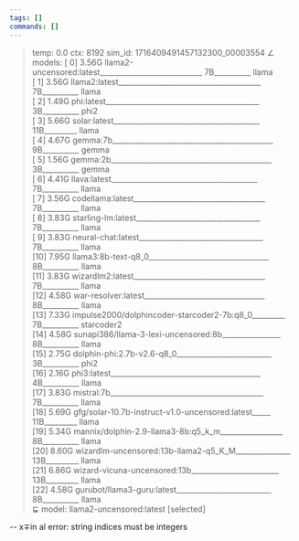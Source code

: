 ```yaml
---
tags: []
commands: []
---
```

> temp: 0.0 ctx: 8192 sim_id: 1716409491457132300_00003554
∠ models:
 [ 0] 3.56G llama2-uncensored:latest____________________________ 7B__________ llama       
 [ 1] 3.56G llama2:latest_______________________________________ 7B__________ llama       
 [ 2] 1.49G phi:latest__________________________________________ 3B__________ phi2        
 [ 3] 5.66G solar:latest________________________________________ 11B_________ llama       
 [ 4] 4.67G gemma:7b____________________________________________ 9B__________ gemma       
 [ 5] 1.56G gemma:2b____________________________________________ 3B__________ gemma       
 [ 6] 4.41G llava:latest________________________________________ 7B__________ llama       
 [ 7] 3.56G codellama:latest____________________________________ 7B__________ llama       
 [ 8] 3.83G starling-lm:latest__________________________________ 7B__________ llama       
 [ 9] 3.83G neural-chat:latest__________________________________ 7B__________ llama       
 [10] 7.95G llama3:8b-text-q8_0_________________________________ 8B__________ llama       
 [11] 3.83G wizardlm2:latest____________________________________ 7B__________ llama       
 [12] 4.58G war-resolver:latest_________________________________ 8B__________ llama       
 [13] 7.33G impulse2000/dolphincoder-starcoder2-7b:q8_0_________ 7B__________ starcoder2  
 [14] 4.58G sunapi386/llama-3-lexi-uncensored:8b________________ 8B__________ llama       
 [15] 2.75G dolphin-phi:2.7b-v2.6-q8_0__________________________ 3B__________ phi2        
 [16] 2.16G phi3:latest_________________________________________ 4B__________ llama       
 [17] 3.83G mistral:7b__________________________________________ 7B__________ llama       
 [18] 5.69G gfg/solar-10.7b-instruct-v1.0-uncensored:latest_____ 11B_________ llama       
 [19] 5.34G mannix/dolphin-2.9-llama3-8b:q5_k_m_________________ 8B__________ llama       
 [20] 8.60G wizardlm-uncensored:13b-llama2-q5_K_M_______________ 13B_________ llama       
 [21] 6.86G wizard-vicuna-uncensored:13b________________________ 13B_________ llama       
 [22] 4.58G gurubot/llama3-guru:latest__________________________ 8B__________ llama       
⋤ model: llama2-uncensored:latest [selected]


--
x∓in al error: string indices must be integers
